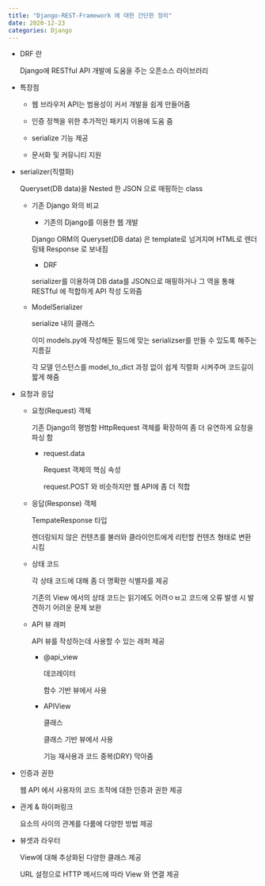 ```yaml
---
title: "Django-REST-Framework 에 대한 간단한 정리"
date: 2020-12-23
categories: Django
---
```


- DRF 란

  Django에 RESTful API 개발에 도움을 주는 오픈소스 라이브러리

- 특장점

  - 웹 브라우저 API는 범용성이 커서 개발을 쉽게 만들어줌

  - 인증 정책을 위한 추가적인 패키지 이용에 도움 줌

  - serialize 기능 제공

  - 문서화 및 커뮤니티 지원

- serializer(직렬화)

  Queryset(DB data)을 Nested 한 JSON 으로 매핑하는 class

  - 기존 Django 와의 비교

    - 기존의 Django를 이용한 웹 개발

    Django ORM의 Queryset(DB data) 은 template로 넘겨지며 HTML로 렌더링돼 Response 로 보내짐

    - DRF

    serializer를 이용하여 DB data를 JSON으로 매핑하거나 그 역을 통해 RESTful 에 적합하게 API 작성 도와줌

  - ModelSerializer

    serialize 내의 클래스

    이미 models.py에 작성해둔 필드에 맞는 serializser를 만들 수 있도록 해주는 지름길

    각 모델 인스턴스를 model_to_dict 과정 없이 쉽게 직렬화 시켜주며 코드길이 짧게 해줌

- 요청과 응답

  - 요청(Request) 객체

    기존 Django의 평범함 HttpRequest 객체를 확장하여 좀 더 유연하게 요청을 파싱 함

    - request.data

      Request 객체의 핵심 속성

      request.POST 와 비슷하지만 웹 API에 좀 더 적합

  - 응답(Response) 객체

    TempateResponse 타입

    렌더링되지 않은 컨텐츠를 불러와 클라이언트에게 리턴할 컨텐츠 형태로 변환시킴

  - 상태 코드

    각 상태 코드에 대해 좀 더 명확한 식별자를 제공

    기존의 View 에서의 상태 코드는 읽기에도 어려ㅇㅂ고 코드에 오류 발생 시 발견하기 어려운 문제 보완

  - API 뷰 래퍼

    API 뷰를 작성하는데 사용할 수 있는 래퍼 제공

    - @api_view

      데코레이터

      함수 기반 뷰에서 사용

    - APIView

      클래스

      클래스 기반 뷰에서 사용

      기능 재사용과 코드 중복(DRY) 막아줌

- 인증과 권한

  웹 API 에서 사용자의 코드 조작에 대한 인증과 권한 제공

- 관계 & 하이퍼링크

  요소의 사이의 관계를 다룸에 다양한 방법 제공

- 뷰셋과 라우터

  View에 대해 추상화된 다양한 클래스 제공

  URL 설정으로 HTTP 메서드에 따라 View 와 연결 제공
